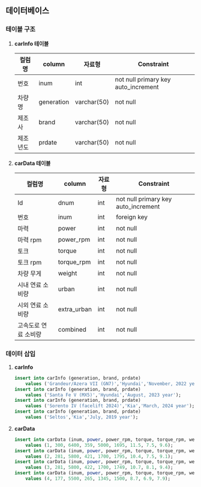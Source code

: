 ## 데이터베이스
### 테이블 구조

1. **carInfo 테이블**

    | 컬럼명 | column | 자료형 | Constraint |
    | --- | --- | --- | --- |
    | 번호 | inum | int | not null primary key auto_increment |
    | 차량명 | generation | varchar(50) | not null |
    | 제조사 | brand | varchar(50) | not null |
    | 제조년도 | prdate | varchar(50) | not null |

2. **carData 테이블**

    | 컬럼명 | column | 자료형 | Constraint |
    | --- | --- | --- | --- |
    | Id | dnum | int | not null primary key auto_increment |
    | 번호 | inum | int | foreign key |
    | 마력 | power | int | not null |
    | 마력 rpm | power_rpm | int | not null |
    | 토크 | torque | int | not null |
    | 토크 rpm | torque_rpm | int | not null | 
    | 차량 무게 | weight | int | not null |
    | 시내 연료 소비량 | urban | int | not null |
    | 시외 연료 소비량 | extra_urban | int | not null |
    | 고속도로 연료 소비량 | combined | int | not null |

### 데이터 삽입

1. **carInfo**

    ```sql
    insert into carInfo (generation, brand, prdate) 
        values ('Grandeur/Azera VII (GN7)','Hyundai','November, 2022 year');
    insert into carInfo (generation, brand, prdate) 
        values ('Santa Fe V (MX5)','Hyundai','August, 2023 year');
    insert into carInfo (generation, brand, prdate) 
        values ('Sorento IV (facelift 2024)','Kia','March, 2024 year');
    insert into carInfo (generation, brand, prdate) 
        values ('Seltos','Kia','July, 2019 year');
    ```

2. **carData**

    ```sql
    insert into carData (inum, power, power_rpm, torque, torque_rpm, weight, urban, extra_urban, combined) 
	    values (1, 300, 6400, 359, 5000, 1695, 11.5, 7.5, 9.6);
    insert into carData (inum, power, power_rpm, torque, torque_rpm, weight, urban, extra_urban, combined) 
        values (2, 281, 5800, 421, 1700, 1795, 10.4, 7.5, 9.1);
    insert into carData (inum, power, power_rpm, torque, torque_rpm, weight, urban, extra_urban, combined) 
        values (3, 281, 5800, 422, 1700, 1749, 10.7, 8.1, 9.4);
    insert into carData (inum, power, power_rpm, torque, torque_rpm, weight, urban, extra_urban, combined) 
        values (4, 177, 5500, 265, 1345, 1500, 8.7, 6.9, 7.9);
    ```